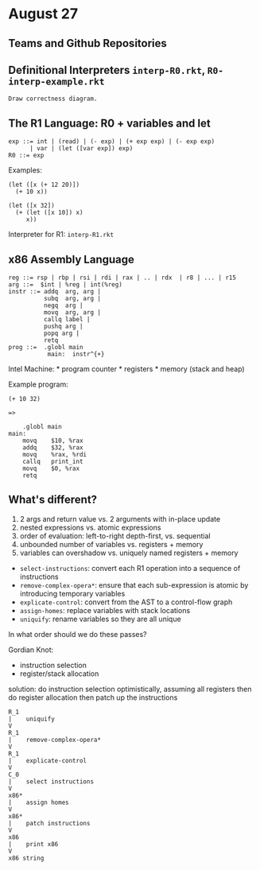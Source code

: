 # August 27


## Teams and Github Repositories

## Definitional Interpreters `interp-R0.rkt`, `R0-interp-example.rkt`

    Draw correctness diagram.

## The R1 Language: R0 + variables and let

    exp ::= int | (read) | (- exp) | (+ exp exp) | (- exp exp)
          | var | (let ([var exp]) exp)
    R0 ::= exp

Examples:

    (let ([x (+ 12 20)])
      (+ 10 x))

    (let ([x 32]) 
      (+ (let ([x 10]) x) 
         x))

Interpreter for R1: `interp-R1.rkt`

## x86 Assembly Language

	reg ::= rsp | rbp | rsi | rdi | rax | .. | rdx  | r8 | ... | r15
	arg ::=  $int | %reg | int(%reg) 
	instr ::= addq  arg, arg |
			  subq  arg, arg |
			  negq  arg | 
			  movq  arg, arg | 
			  callq label |
			  pushq arg | 
			  popq arg | 
			  retq 
	prog ::=  .globl main
			   main:  instr^{+}


Intel Machine:
    * program counter
    * registers
    * memory (stack and heap)

Example program:

	(+ 10 32)

    =>

		.globl main
	main:
		movq	$10, %rax
		addq	$32, %rax
		movq	%rax, %rdi
		callq	print_int
		movq    $0, %rax
		retq


## What's different?

1. 2 args and return value vs. 2 arguments with in-place update
2. nested expressions vs. atomic expressions
3. order of evaluation: left-to-right depth-first, vs. sequential
4. unbounded number of variables vs. registers + memory
5. variables can overshadow vs. uniquely named registers + memory

* `select-instructions`: convert each R1 operation into a sequence
  of instructions
* `remove-complex-opera*`: ensure that each sub-expression is
  atomic by introducing temporary variables
* `explicate-control`: convert from the AST to a control-flow graph
* `assign-homes`: replace variables with stack locations
* `uniquify`: rename variables so they are all unique


In what order should we do these passes?
	
Gordian Knot: 
* instruction selection
* register/stack allocation

solution: do instruction selection optimistically, assuming all
	  registers then do register allocation then patch up the
	  instructions


	R_1
	|    uniquify
	V
	R_1
	|    remove-complex-opera*
	V
    R_1
    |    explicate-control
    V
	C_0
	|    select instructions
	V
	x86*
	|    assign homes
	V
	x86*
	|    patch instructions
	V
	x86
	|    print x86
	V
	x86 string




    
